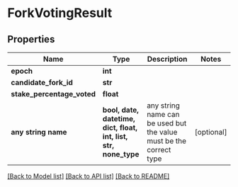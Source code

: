 # ForkVotingResult


## Properties
Name | Type | Description | Notes
------------ | ------------- | ------------- | -------------
**epoch** | **int** |  | 
**candidate_fork_id** | **str** |  | 
**stake_percentage_voted** | **float** |  | 
**any string name** | **bool, date, datetime, dict, float, int, list, str, none_type** | any string name can be used but the value must be the correct type | [optional]

[[Back to Model list]](../README.md#documentation-for-models) [[Back to API list]](../README.md#documentation-for-api-endpoints) [[Back to README]](../README.md)


